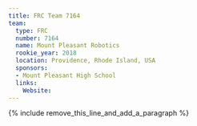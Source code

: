 ```yaml
---
title: FRC Team 7164
team:
  type: FRC
  number: 7164
  name: Mount Pleasant Robotics
  rookie_year: 2018
  location: Providence, Rhode Island, USA
  sponsors:
  - Mount Pleasant High School
  links:
    Website:
---
```


{% include remove_this_line_and_add_a_paragraph %}